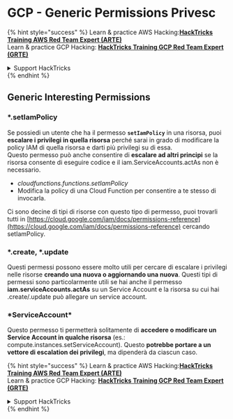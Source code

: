 # GCP - Generic Permissions Privesc

{% hint style="success" %}
Learn & practice AWS Hacking:<img src="../../../.gitbook/assets/image (1).png" alt="" data-size="line">[**HackTricks Training AWS Red Team Expert (ARTE)**](https://training.hacktricks.xyz/courses/arte)<img src="../../../.gitbook/assets/image (1).png" alt="" data-size="line">\
Learn & practice GCP Hacking: <img src="../../../.gitbook/assets/image (2).png" alt="" data-size="line">[**HackTricks Training GCP Red Team Expert (GRTE)**<img src="../../../.gitbook/assets/image (2).png" alt="" data-size="line">](https://training.hacktricks.xyz/courses/grte)

<details>

<summary>Support HackTricks</summary>

* Check the [**subscription plans**](https://github.com/sponsors/carlospolop)!
* **Join the** 💬 [**Discord group**](https://discord.gg/hRep4RUj7f) or the [**telegram group**](https://t.me/peass) or **follow** us on **Twitter** 🐦 [**@hacktricks\_live**](https://twitter.com/hacktricks\_live)**.**
* **Share hacking tricks by submitting PRs to the** [**HackTricks**](https://github.com/carlospolop/hacktricks) and [**HackTricks Cloud**](https://github.com/carlospolop/hacktricks-cloud) github repos.

</details>
{% endhint %}

## Generic Interesting Permissions

### \*.setIamPolicy

Se possiedi un utente che ha il permesso **`setIamPolicy`** in una risorsa, puoi **escalare i privilegi in quella risorsa** perché sarai in grado di modificare la policy IAM di quella risorsa e darti più privilegi su di essa.\
Questo permesso può anche consentire di **escalare ad altri principi** se la risorsa consente di eseguire codice e il iam.ServiceAccounts.actAs non è necessario.

* _cloudfunctions.functions.setIamPolicy_
* Modifica la policy di una Cloud Function per consentire a te stesso di invocarla.

Ci sono decine di tipi di risorse con questo tipo di permesso, puoi trovarli tutti in [https://cloud.google.com/iam/docs/permissions-reference](https://cloud.google.com/iam/docs/permissions-reference) cercando setIamPolicy.

### \*.create, \*.update

Questi permessi possono essere molto utili per cercare di escalare i privilegi nelle risorse **creando una nuova o aggiornando una nuova**. Questi tipi di permessi sono particolarmente utili se hai anche il permesso **iam.serviceAccounts.actAs** su un Service Account e la risorsa su cui hai .create/.update può allegare un service account.

### \*ServiceAccount\*

Questo permesso ti permetterà solitamente di **accedere o modificare un Service Account in qualche risorsa** (es.: compute.instances.setServiceAccount). Questo **potrebbe portare a un vettore di escalation dei privilegi**, ma dipenderà da ciascun caso.

{% hint style="success" %}
Learn & practice AWS Hacking:<img src="../../../.gitbook/assets/image (1).png" alt="" data-size="line">[**HackTricks Training AWS Red Team Expert (ARTE)**](https://training.hacktricks.xyz/courses/arte)<img src="../../../.gitbook/assets/image (1).png" alt="" data-size="line">\
Learn & practice GCP Hacking: <img src="../../../.gitbook/assets/image (2).png" alt="" data-size="line">[**HackTricks Training GCP Red Team Expert (GRTE)**<img src="../../../.gitbook/assets/image (2).png" alt="" data-size="line">](https://training.hacktricks.xyz/courses/grte)

<details>

<summary>Support HackTricks</summary>

* Check the [**subscription plans**](https://github.com/sponsors/carlospolop)!
* **Join the** 💬 [**Discord group**](https://discord.gg/hRep4RUj7f) or the [**telegram group**](https://t.me/peass) or **follow** us on **Twitter** 🐦 [**@hacktricks\_live**](https://twitter.com/hacktricks\_live)**.**
* **Share hacking tricks by submitting PRs to the** [**HackTricks**](https://github.com/carlospolop/hacktricks) and [**HackTricks Cloud**](https://github.com/carlospolop/hacktricks-cloud) github repos.

</details>
{% endhint %}
